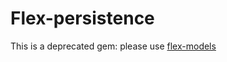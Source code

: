 # Flex-persistence

This is a deprecated gem: please use [flex-models](https://github.com/ddnexus/flex-models)
